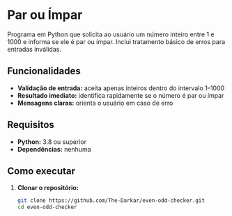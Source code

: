# Par ou Ímpar

Programa em Python que solicita ao usuário um número inteiro entre 1 e 1000 e informa se ele é par ou ímpar. Inclui tratamento básico de erros para entradas inválidas.

## Funcionalidades
- **Validação de entrada:** aceita apenas inteiros dentro do intervalo 1–1000
- **Resultado imediato:** identifica rapidamente se o número é par ou ímpar
- **Mensagens claras:** orienta o usuário em caso de erro

## Requisitos
- **Python:** 3.8 ou superior
- **Dependências:** nenhuma

## Como executar
1. **Clonar o repositório:**
   ```bash
   git clone https://github.com/The-Darkar/even-odd-checker.git
   cd even-odd-checker
